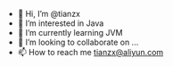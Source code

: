 - 👋 Hi, I’m @tianzx
- 👀 I’m interested in Java
- 🌱 I’m currently learning JVM
- 💞️ I’m looking to collaborate on ...
- 📫 How to reach me tianzx@aliyun.com

<!---
tianzx/tianzx is a ✨ special ✨ repository because its `README.md` (this file) appears on your GitHub profile.
You can click the Preview link to take a look at your changes.
--->
